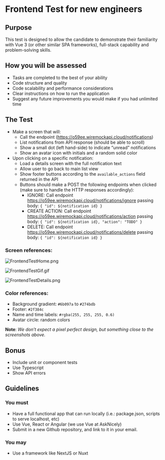 # Frontend Test for new engineers
## Purpose

This test is designed to allow the candidate to demonstrate their familiarity with Vue 3 (or other similar SPA frameworks), full-stack capability and problem-solving skills.
## How you will be assessed

- Tasks are completed to the best of your ability
- Code structure and quality
- Code scalability and performance considerations
- Clear instructions on how to run the application
- Suggest any future improvements you would make if you had unlimited time

## The Test

- Make a screen that will:
    - Call the endpoint (https://o59ee.wiremockapi.cloud/notifications)
    - List notifications from API response (should be able to scroll)
    - Show a small dot (left hand-side) to indicate “unread” notifications
    - Show an avatar icon with initials and a random solid color
- Upon clicking on a specific notification:
    - Load a details screen with the full notification text
    - Allow user to go back to main list view
    - Show footer buttons according to the `available_actions` field returned in the API
    - Buttons should make a POST the following endpoints when clicked (make sure to handle the HTTP responses accordingly):
        - IGNORE: Call endpoint https://o59ee.wiremockapi.cloud/notifications/ignore passing body: `{ "id": ${notification id} }`
        - CREATE ACTION: Call endpoint https://o59ee.wiremockapi.cloud/notifications/action passing body: `{ "id": ${notification id}, "action": "TODO" }`
        - DELETE: Call endpoint https://o59ee.wiremockapi.cloud/notifications/delete passing body: `{ "id": ${notification id} }`

### Screen references:

![FrontendTestHome.png](https://s3-us-west-2.amazonaws.com/secure.notion-static.com/cd7f1eef-baa4-4045-96ee-75433724a915/FrontendTestHome.png)

![FrontendTestGif.gif](https://s3-us-west-2.amazonaws.com/secure.notion-static.com/efa312d1-a5c5-43b8-9799-15e615d45518/FrontendTestGif.gif)

![FrontendTestDetails.png](https://s3-us-west-2.amazonaws.com/secure.notion-static.com/6ba85fab-078b-4b3e-a5de-6949735d29d7/FrontendTestDetails.png)

### Color references:

- Background gradient: `#6b097a` to `#274bdb`
- Footer: `#2f384c`
- Name and time labels: `#rgba(255, 255, 255, 0.6)`
- Avatar circle: random colors

**Note**: *We don’t expect a pixel perfect design, but something close to the screenshots above.*

## Bonus

- Include unit or component tests
- Use Typescript
- Show API errors

## Guidelines
### You must

- Have a full functional app that can run locally (i.e.: package.json, scripts to serve localhost, etc)
- Use Vue, React or Angular (we use Vue at AskNicely)
- Submit in a new Github repository, and link to it in your email.

### You may

- Use a framework like NextJS or Nuxt